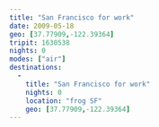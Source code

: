 ```yaml
---
title: "San Francisco for work"
date: 2009-05-18
geo: [37.77909,-122.39364]
tripit: 1630538
nights: 0
modes: ["air"]
destinations:
  -
    title: "San Francisco for work"
    nights: 0
    location: "frog SF"
    geo: [37.77909,-122.39364]
---
```



